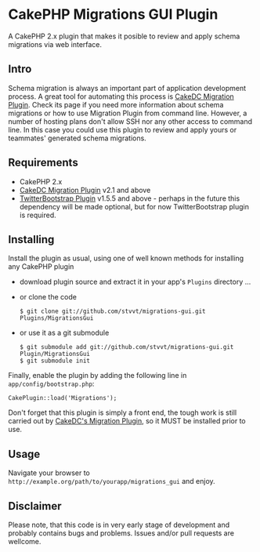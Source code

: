 CakePHP Migrations GUI Plugin
==============

A CakePHP 2.x plugin that makes it posible to review and apply schema migrations via web interface.

## Intro

Schema migration is always an important part of application development process. A great tool for automating this
process is [CakeDC Migration Plugin](https://github.com/CakeDC/migrations). Check its page if you need more 
information about schema migrations or how to use Migration Plugin from command line. However, a number of hosting 
plans don't allow SSH nor any other access to command line. In this case you could use this plugin to review and apply 
yours or teammates' generated schema migrations.

## Requirements

 * CakePHP 2.x
 * [CakeDC Migration Plugin](https://github.com/CakeDC/migrations) v2.1 and above
 * [TwitterBootstrap Plugin](https://github.com/slywalker/TwitterBootstrap) v1.5.5 and above - perhaps in the future this 
   dependency will be made optional, but for now TwitterBootstrap plugin is required.

## Installing

Install the plugin as usual, using one of well known methods for installing any CakePHP plugin

 * download plugin source and extract it in your app's `Plugins` directory ...
 * or clone the code
  
   ```
   $ git clone git://github.com/stvvt/migrations-gui.git Plugins/MigrationsGui
   ```
 * or use it as a git submodule

   ```
   $ git submodule add git://github.com/stvvt/migrations-gui.git Plugin/MigrationsGui
   $ git submodule init
   ```
   
Finally, enable the plugin by adding the following line in `app/config/bootstrap.php`:

```
CakePlugin::load('Migrations');
```

Don't forget that this plugin is simply a front end, thе tough work is still carried out by 
[CakeDC's Migration Plugin](https://github.com/CakeDC/migrations), so it MUST be installed prior to use.

## Usage

Navigate your browser to ```http://example.org/path/to/yourapp/migrations_gui``` and enjoy.

## Disclaimer

Please note, that this code is in very early stage of development and probably contains bugs and problems.
Issues and/or pull requests are wellcome.
